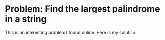 # Problem: Find the largest palindrome in a string

This is an interesting problem I found online. Here is my solution.

